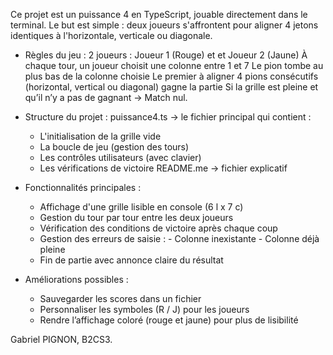  Ce projet est un puissance 4 en TypeScript, jouable directement dans le terminal.
 Le but est simple : deux joueurs s'affrontent pour aligner 4 jetons identiques à l'horizontale, verticale ou diagonale.

 - Règles du jeu :
 2 joueurs : Joueur 1 (Rouge) et et Joueur 2 (Jaune)
 À chaque tour, un joueur choisit une colonne entre 1 et 7
 Le pion tombe au plus bas de la colonne choisie
 Le premier à aligner 4 pions consécutifs (horizontal, vertical ou diagonal) gagne la partie
 Si la grille est pleine et qu’il n’y a pas de gagnant → Match nul.

 - Structure du projet :
   puissance4.ts → le fichier principal qui contient :
   - L'initialisation de la grille vide
   - La boucle de jeu (gestion des tours)
   - Les contrôles utilisateurs (avec clavier)
   - Les vérifications de victoire
   README.me → fichier explicatif

- Fonctionnalités principales :
  - Affichage d'une grille lisible en console (6 l x 7 c)
  - Gestion du tour par tour entre les deux joueurs
  - Vérification des conditions de victoire après chaque coup
  - Gestion des erreurs de saisie :
        - Colonne inexistante
        - Colonne déjà pleine
  - Fin de partie avec annonce claire du résultat

- Améliorations possibles :
   - Sauvegarder les scores dans un fichier
   - Personnaliser les symboles (R / J) pour les joueurs
   - Rendre l’affichage coloré (rouge et jaune) pour plus de lisibilité

 Gabriel PIGNON, B2CS3.
